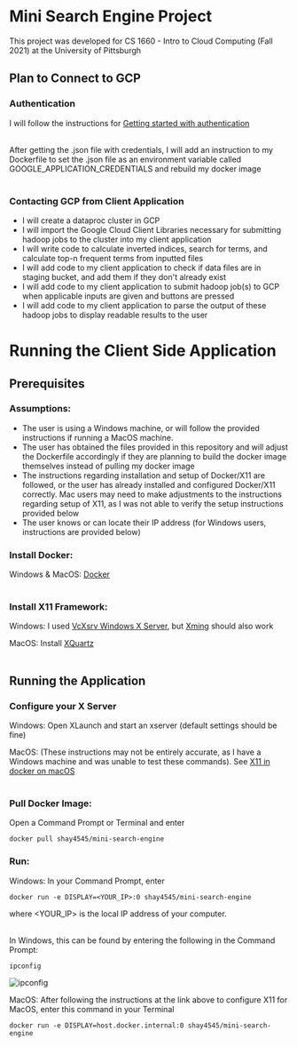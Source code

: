 # Mini Search Engine Project
This project was developed for CS 1660 - Intro to Cloud Computing (Fall 2021) at the University of Pittsburgh

## **Plan to Connect to GCP**

### Authentication
I will follow the instructions for [Getting started with authentication](https://cloud.google.com/docs/authentication/getting-started#cloud-console)<br/><br/>

After getting the .json file with credentials, I will add an instruction to my Dockerfile to set the .json file as an environment variable called GOOGLE_APPLICATION_CREDENTIALS and rebuild my docker image<br/><br/>

### Contacting GCP from Client Application
- I will create a dataproc cluster in GCP
- I will import the Google Cloud Client Libraries necessary for submitting hadoop jobs to the cluster into my client application
- I will write code to calculate inverted indices, search for terms, and calculate top-n frequent terms from inputted files
- I will add code to my client application to check if data files are in staging bucket, and add them if they don't already exist
- I will add code to my client application to submit hadoop job(s) to GCP when applicable inputs are given and buttons are pressed
- I will add code to my client application to parse the output of these hadoop jobs to display readable results to the user

# Running the Client Side Application

## **Prerequisites**

### Assumptions:
- The user is using a Windows machine, or will follow the provided instructions if running a MacOS machine.
- The user has obtained the files provided in this repository and will adjust the Dockerfile accordingly if they are planning to build the docker image themselves instead of pulling my docker image
- The instructions regarding installation and setup of Docker/X11 are followed, or the user has already installed and configured Docker/X11 correctly. Mac users may need to make adjustments to the instructions regarding setup of X11, as I was not able to verify the setup instructions provided below
- The user knows or can locate their IP address (for Windows users, instructions are provided below)

### Install Docker:
Windows & MacOS: [Docker](https://www.docker.com/products/docker-desktop)<br/><br/>

### Install X11 Framework:
Windows: I used [VcXsrv Windows X Server](https://sourceforge.net/projects/vcxsrv/), but [Xming](https://sourceforge.net/projects/xming/) should also work

MacOS: Install [XQuartz](https://www.xquartz.org/)<br/><br/>

## **Running the Application**

### Configure your X Server
Windows: Open XLaunch and start an xserver (default settings should be fine)

MacOS: (These instructions may not be entirely accurate, as I have a Windows machine and was unable to test these commands). See [X11 in docker on macOS](https://gist.github.com/cschiewek/246a244ba23da8b9f0e7b11a68bf3285#gistcomment-3477013)<br/><br/>

### Pull Docker Image:
Open a Command Prompt or Terminal and enter
```
docker pull shay4545/mini-search-engine
```

### Run:
Windows: In your Command Prompt, enter
```
docker run -e DISPLAY=<YOUR_IP>:0 shay4545/mini-search-engine
```

where <YOUR_IP> is the local IP address of your computer.<br/><br/>

In Windows, this can be found by entering the following in the Command Prompt:
```
ipconfig
```

![ipconfig](https://user-images.githubusercontent.com/71043322/139515114-f02a3718-a06a-405d-816e-9f3f3d7b4c1c.PNG)

MacOS: After following the instructions at the link above to configure X11 for MacOS, enter this command in your Terminal
```
docker run -e DISPLAY=host.docker.internal:0 shay4545/mini-search-engine
```
